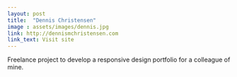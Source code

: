 ```yaml
---
layout: post
title:  "Dennis Christensen"
image : assets/images/dennis.jpg
link: http://dennismchristensen.com
link_text: Visit site
---
```


Freelance project to develop a responsive design portfolio for a colleague of mine.

